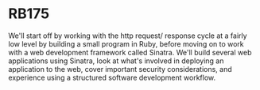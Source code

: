# RB175

We'll start off by working with the http request/ response cycle at a fairly low level by building a small program in Ruby, before moving on to work with a web development framework called Sinatra. We'll build several web applications using Sinatra, look at what's involved in deploying an application to the web, cover important security considerations, and experience using a structured software development workflow.
